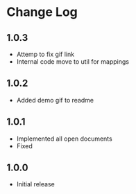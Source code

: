 # Change Log

## 1.0.3

- Attemp to fix gif link
- Internal code move to util for mappings

## 1.0.2

- Added demo gif to readme

## 1.0.1

- Implemented all open documents
- Fixed 

## 1.0.0

- Initial release

